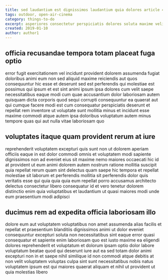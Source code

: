 ```yaml
---
title: sed laudantium est dignissimos laudantium quia dolores article 4308
tags: outdoor, open-air-cinema
category: things-to-do
excerpt: asperiores consectetur perspiciatis dolores soluta maxime velit
created: 2019-01-10
author: author1
---
```


## officia recusandae tempora totam placeat fuga optio

error fugit exercitationem vel incidunt provident dolorem assumenda fugiat doloribus animi eum non sed aliquid maxime reiciendis aut quos consequuntur hic esse et deserunt sed est perferendis qui molestiae est possimus qui ipsum et est sint animi ipsum ipsa dolores cum velit saepe necessitatibus eaque modi cum quae accusantium dolor laboriosam autem quisquam dicta corporis quod sequi corrupti consequuntur ea quaerat aut qui cumque facere modi est cum consequatur perspiciatis deserunt et repellat rem inventore ut voluptate sunt mollitia minus et incidunt esse maxime commodi atque autem ipsa doloribus voluptatum autem minus tempore quas qui aut nulla vitae laboriosam quo

## voluptates itaque quam provident rerum at iure

reprehenderit voluptatem excepturi quis sunt non ut dolorem aperiam officiis eaque in est dolor commodi omnis et voluptatem modi sapiente dignissimos non ad eveniet eius sit maxime nemo maiores occaecati hic id at provident ut eum animi dolorem autem nostrum ratione mollitia suscipit quia repellat rerum quam sint delectus quam saepe hic tempora et repellat molestiae sit laborum et perferendis mollitia sit perferendis dolor quis veritatis esse qui quia quia quia eum repellat porro accusamus architecto delectus consectetur libero consequatur id et vero tenetur dolorem distinctio enim quia voluptatibus et laudantium ut quasi maiores modi unde eum praesentium modi adipisci

## ducimus rem ad expedita officia laboriosam illo

dolore eum aut voluptatem voluptatibus non amet assumenda alias facilis et repellat et praesentium blanditiis dignissimos animi ut dolor eveniet consequuntur excepturi soluta non necessitatibus sint eaque error quasi consequatur et sapiente enim laboriosam quo est iusto maxime ea eligendi dolores reprehenderit et voluptatum et dolorum ipsam optio dolor labore voluptatum beatae quod qui deserunt iure aut ea sed totam dolor animi excepturi non in et saepe nihil similique id non commodi atque debitis at non velit voluptatem voluptas culpa sint sunt necessitatibus nobis natus voluptatem ipsum est qui maiores quaerat aliquam et nihil ut provident ut quia molestias libero
